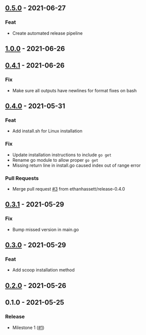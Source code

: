 
<a name="0.5.0"></a>
## [0.5.0](https://github.com/ethanhassett/tfvm/compare/1.0.0...0.5.0) - 2021-06-27

### Feat

- Create automated release pipeline


<a name="1.0.0"></a>
## [1.0.0](https://github.com/ethanhassett/tfvm/compare/0.4.1...1.0.0) - 2021-06-26


<a name="0.4.1"></a>
## [0.4.1](https://github.com/ethanhassett/tfvm/compare/0.4.0...0.4.1) - 2021-06-26

### Fix

- Make sure all outputs have newlines for format fixes on bash


<a name="0.4.0"></a>
## [0.4.0](https://github.com/ethanhassett/tfvm/compare/0.3.1...0.4.0) - 2021-05-31

### Feat

- Add install.sh for Linux installation

### Fix

- Update installation instructions to include `go get`
- Rename go module to allow proper `go get`
- Missing return line in install.go caused index out of range error

### Pull Requests

- Merge pull request [#3](https://github.com/ethanhassett/tfvm/issues/3) from ethanhassett/release-0.4.0


<a name="0.3.1"></a>
## [0.3.1](https://github.com/ethanhassett/tfvm/compare/0.3.0...0.3.1) - 2021-05-29

### Fix

- Bump missed version in main.go


<a name="0.3.0"></a>
## [0.3.0](https://github.com/ethanhassett/tfvm/compare/0.2.0...0.3.0) - 2021-05-29

### Feat

- Add scoop installation method


<a name="0.2.0"></a>
## [0.2.0](https://github.com/ethanhassett/tfvm/compare/0.1.0...0.2.0) - 2021-05-26


<a name="0.1.0"></a>
## 0.1.0 - 2021-05-25

### Release

- Milestone 1 ([#1](https://github.com/ethanhassett/tfvm/issues/1))


